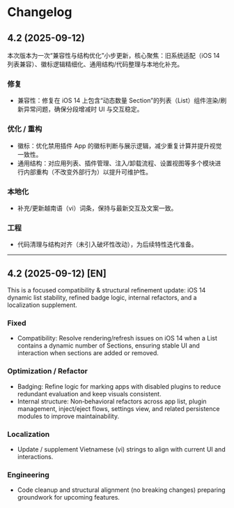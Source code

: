 # Changelog

## 4.2 (2025-09-12)

本次版本为一次“兼容性与结构优化”小步更新，核心聚焦：旧系统适配（iOS 14 列表兼容）、徽标逻辑精细化、通用结构/代码整理与本地化补充。

### 修复

- 兼容性：修复在 iOS 14 上包含“动态数量 Section”的列表（List）组件渲染/刷新异常问题，确保分段增减时 UI 与交互稳定。

### 优化 / 重构

- 徽标：优化禁用插件 App 的徽标判断与展示逻辑，减少重复计算并提升视觉一致性。
- 通用结构：对应用列表、插件管理、注入/卸载流程、设置视图等多个模块进行内部重构（不改变外部行为）以提升可维护性。

### 本地化

- 补充/更新越南语（vi）词条，保持与最新交互及文案一致。

### 工程

- 代码清理与结构对齐（未引入破坏性改动），为后续特性迭代准备。

------

## 4.2 (2025-09-12) [EN]

This is a focused compatibility & structural refinement update: iOS 14 dynamic list stability, refined badge logic, internal refactors, and a localization supplement.

### Fixed

- Compatibility: Resolve rendering/refresh issues on iOS 14 when a List contains a dynamic number of Sections, ensuring stable UI and interaction when sections are added or removed.

### Optimization / Refactor

- Badging: Refine logic for marking apps with disabled plugins to reduce redundant evaluation and keep visuals consistent.
- Internal structure: Non‑behavioral refactors across app list, plugin management, inject/eject flows, settings view, and related persistence modules to improve maintainability.

### Localization

- Update / supplement Vietnamese (vi) strings to align with current UI and interactions.

### Engineering

- Code cleanup and structural alignment (no breaking changes) preparing groundwork for upcoming features.
